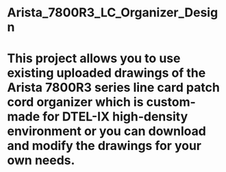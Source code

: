# Arista_7800R3_LC_Organizer_Design
# This project allows you to use existing uploaded drawings of the Arista 7800R3 series line card patch cord organizer which is custom-made for DTEL-IX high-density environment or you can download and modify the drawings for your own needs.
# 
# 
